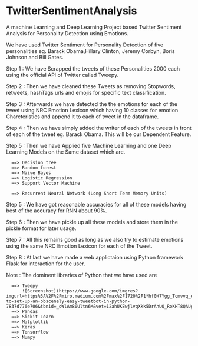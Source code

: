 # TwitterSentimentAnalysis
A machine Learning and Deep Learning Project based Twitter Sentiment Analysis for Personality Detection using Emotions.

We have used Twitter Sentiment for Personality Detection of five personalities eg. Barack Obama,Hillary Clinton, Jeremy Corbyn, Boris Johnson and Bill Gates.
 
   Step 1 : We have Scrapped the tweets of these Personalities 2000 each using the official API of Twitter called Tweepy.
 
   Step 2 : Then we have cleaned these Tweets as removing Stopwords, retweets, hashTags urls and emojis for specific text classification.
   
  Step 3 : Afterwards we have detected the the emotions for each of the tweet using NRC Emotion Lexicon which having 10 classes for emotion Charcteristics and append it to each of            tweet in the dataframe. 
 
  Step 4 : Then we have simply added the writer of each of the tweets in front of each of the tweet eg. Barack Obama. This will be our Dependent Feature.
 
  Step 5 : Then we have Applied five Machine Learning and one Deep Learning Models on the Same dataset which are.
          
      ==> Decision tree
      ==> Random forest
      ==> Naive Bayes
      ==> Logistic Regression
      ==> Support Vector Machine
         
      ==> Recurrent Neural Network (Long Short Term Memory Units)
         
  Step 5 : We have got reasonable accuracies for all of these models having best of the accuracy for RNN about 90%.
 
  Step 6 : Then we have pickle up all these models and store them in the pickle format for later usage.
 
  Step 7 : All this remains good as long as we also try to estimate emotions using the same NRC Emotion Lexicon  for each of the Tweet.
 
  Step 8 : At last we have made a web applictaion using Python framework Flask for interaction for the user.
 
 Note : The dominent libraries of Python that we have used are 
 
      ==> Tweepy
          ![Screenshot](https://www.google.com/imgres?imgurl=https%3A%2F%2Fmiro.medium.com%2Fmax%2F1720%2F1*hf0H7Ygg_Tcmvvq_q8QMXg.png&imgrefurl=https%3A%2F%2Fmedium.com%2F%40marekkcichy%2Fhow-to-set-up-an-obscenely-easy-tweetbot-in-python-7837d776e706&tbnid=_oWlAm80Ultn6M&vet=12ahUKEwjlvqXkk5DrAhUQ_RoKHT8QAUgQMygGegUIARClAQ..i&docid=HITwVuIgXPBTAM&w=860&h=245&q=tweepy&ved=2ahUKEwjlvqXkk5DrAhUQ_RoKHT8QAUgQMygGegUIARClAQ)
      ==> Pandas
      ==> Sickit Learn
      ==> Matplotlib
      ==> Keras
      ==> Tensorflow
      ==> Numpy

